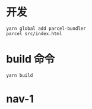 # 开发

```
yarn global add parcel-bundler
parcel src/index.html

```

# build 命令

```
yarn build
```
# nav-1
